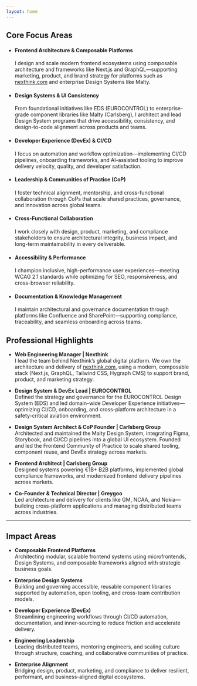 ```yaml
---
layout: home
---
```


## Core Focus Areas

- #### Frontend Architecture & Composable Platforms
  I design and scale modern frontend ecosystems using composable architecture and frameworks like Next.js and GraphQL—supporting marketing, product, and brand strategy for platforms such as [nexthink.com](https://nexthink.com) and enterprise Design Systems like Malty.

- #### Design Systems & UI Consistency
  From foundational initiatives like EDS (EUROCONTROL) to enterprise-grade component libraries like Malty (Carlsberg), I architect and lead Design System programs that drive accessibility, consistency, and design-to-code alignment across products and teams.

- #### Developer Experience (DevEx) & CI/CD
  I focus on automation and workflow optimization—implementing CI/CD pipelines, onboarding frameworks, and AI-assisted tooling to improve delivery velocity, quality, and developer satisfaction.

- #### Leadership & Communities of Practice (CoP)
  I foster technical alignment, mentorship, and cross-functional collaboration through CoPs that scale shared practices, governance, and innovation across global teams.

- #### Cross-Functional Collaboration
  I work closely with design, product, marketing, and compliance stakeholders to ensure architectural integrity, business impact, and long-term maintainability in every deliverable.

- #### Accessibility & Performance
  I champion inclusive, high-performance user experiences—meeting WCAG 2.1 standards while optimizing for SEO, responsiveness, and cross-browser reliability.

- #### Documentation & Knowledge Management
  I maintain architectural and governance documentation through platforms like Confluence and SharePoint—supporting compliance, traceability, and seamless onboarding across teams.


## Professional Highlights

- <b>Web Engineering Manager | Nexthink</b><br/>
  I lead the team behind Nexthink’s global digital platform. We own the architecture and delivery of [nexthink.com](https://nexthink.com), using a modern, composable stack (Next.js, GraphQL, Tailwind CSS, Hygraph CMS) to support brand, product, and marketing strategy.

- <b>Design System & DevEx Lead | EUROCONTROL</b><br/>
  Defined the strategy and governance for the EUROCONTROL Design System (EDS) and led domain-wide Developer Experience initiatives—optimizing CI/CD, onboarding, and cross-platform architecture in a safety-critical aviation environment.

- <b>Design System Architect & CoP Founder | Carlsberg Group</b><br/>
  Architected and maintained the Malty Design System, integrating Figma, Storybook, and CI/CD pipelines into a global UI ecosystem. Founded and led the Frontend Community of Practice to scale shared tooling, component reuse, and DevEx strategy across markets.

- <b>Frontend Architect | Carlsberg Group</b><br/>
  Designed systems powering €1B+ B2B platforms, implemented global compliance frameworks, and modernized frontend delivery pipelines across markets.

- <b>Co-Founder & Technical Director | Greygoo</b><br/>
  Led architecture and delivery for clients like GM, NCAA, and Nokia—building cross-platform applications and managing distributed teams across industries.

---

## Impact Areas

- <b>Composable Frontend Platforms</b><br/>
  Architecting modular, scalable frontend systems using microfrontends, Design Systems, and composable frameworks aligned with strategic business goals.

- <b>Enterprise Design Systems</b><br/>
  Building and governing accessible, reusable component libraries supported by automation, open tooling, and cross-team contribution models.

- <b>Developer Experience (DevEx)</b><br/>
  Streamlining engineering workflows through CI/CD automation, documentation, and inner-sourcing to reduce friction and accelerate delivery.

- <b>Engineering Leadership</b><br/>
  Leading distributed teams, mentoring engineers, and scaling culture through structure, coaching, and collaborative communities of practice.

- <b>Enterprise Alignment</b><br/>
  Bridging design, product, marketing, and compliance to deliver resilient, performant, and business-aligned digital ecosystems.
